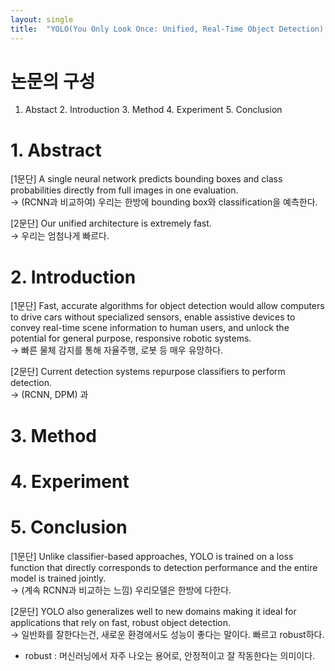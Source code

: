 ```yaml
---
layout: single
title:  "YOLO(You Only Look Once: Unified, Real-Time Object Detection) 요약"
---
```


# 논문의 구성

1. Abstact 2. Introduction 3. Method 4. Experiment 5. Conclusion

# 1. Abstract

[1문단]
A single neural network predicts bounding boxes and class probabilities directly from
full images in one evaluation.\
 -> (RCNN과 비교하여) 우리는 한방에 bounding box와 classification을 예측한다.

[2문단]
Our unified architecture is extremely fast.\
 -> 우리는 엄첨나게 빠르다.

# 2. Introduction

[1문단]
Fast, accurate algorithms for object detection would allow computers to drive cars without specialized sensors, enable assistive devices to convey real-time scene information to human users, and unlock the potential for general purpose, responsive robotic systems.\
 -> 빠른 물체 감지를 통해 자율주행, 로봇 등 매우 유망하다.

[2문단]
Current detection systems repurpose classifiers to perform detection.\
 -> (RCNN, DPM) 과 
 
# 3. Method

# 4. Experiment

# 5. Conclusion

[1문단]
Unlike classifier-based approaches, YOLO is trained on a loss function that directly corresponds to detection performance and the entire model is trained jointly.\
 -> (계속 RCNN과 비교하는 느낌) 우리모델은 한방에 다한다.

[2문단]
YOLO also generalizes well to new domains making it ideal for applications that rely on fast, robust object detection.\
 -> 일반화를 잘한다는건, 새로운 환경에서도 성능이 좋다는 말이다. 빠르고 robust하다.
 * robust : 머신러닝에서 자주 나오는 용어로, 안정적이고 잘 작동한다는 의미이다.
